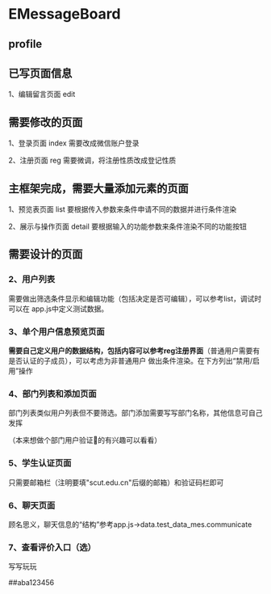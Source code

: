 ﻿# EMessageBoard
## profile
## 已写页面信息
1、编辑留言页面 edit

## 需要修改的页面
1、登录页面 index 需要改成微信账户登录

2、注册页面 reg 需要微调，将注册性质改成登记性质

## 主框架完成，需要大量添加元素的页面
1、预览表页面 list 要根据传入参数来条件申请不同的数据并进行条件渲染

2、展示与操作页面 detail 要根据输入的功能参数来条件渲染不同的功能按钮

## 需要设计的页面

### 2、用户列表
需要做出筛选条件显示和编辑功能（包括决定是否可编辑），可以参考list，调试时可以在
app.js中定义测试数据。

### 3、单个用户信息预览页面
**需要自己定义用户的数据结构，包括内容可以参考reg注册界面**（普通用户需要有是否认证的子成员），可以考虑为非普通用户
做出条件渲染。在下方列出“禁用/启用”操作

### 4、部门列表和添加页面
部门列表类似用户列表但不要筛选。部门添加需要写写部门名称，其他信息可自己发挥

（本来想做个部门用户验证🐎的有兴趣可以看看）

### 5、学生认证页面
只需要邮箱栏（注明要填"scut.edu.cn"后缀的邮箱）和验证码栏即可

### 6、聊天页面
顾名思义，聊天信息的“结构”参考app.js->data.test_data_mes.communicate

### 7、查看评价入口（选）
写写玩玩

##aba123456

